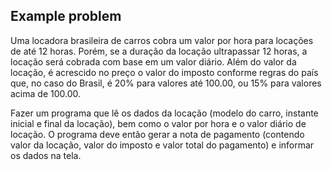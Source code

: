 ## Example problem

Uma locadora brasileira de carros cobra um valor por hora para locações de até 12 horas. Porém, se a duração da locação ultrapassar 12 horas, a locação será cobrada com base em um valor diário. 
Além do valor da locação, é acrescido no preço o valor do imposto conforme regras do país que, no caso do Brasil, é 20% para valores até 100.00, ou 15% para valores acima de 100.00. 

Fazer um programa que lê os dados da locação (modelo do carro, instante inicial e final da locação), bem como o valor por hora e o valor diário de locação. 
O programa deve então gerar a nota de pagamento (contendo valor da locação, valor do imposto e valor total do pagamento) e informar os dados na tela.

